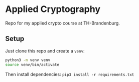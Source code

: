 # Applied Cryptography
Repo for my applied crypto course at TH-Brandenburg.

## Setup

Just clone this repo and create a `venv`:
```bash
python3 -m venv venv
source venv/bin/activate
```
Then install dependencies: `pip3 install -r requirements.txt`
